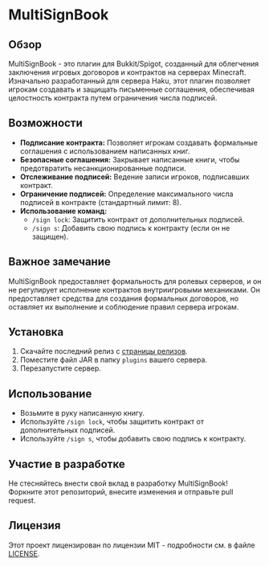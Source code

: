 # MultiSignBook

## Обзор
MultiSignBook - это плагин для Bukkit/Spigot, созданный для облегчения заключения игровых договоров и контрактов на серверах Minecraft. Изначально разработанный для сервера Haku, этот плагин позволяет игрокам создавать и защищать письменные соглашения, обеспечивая целостность контракта путем ограничения числа подписей.

## Возможности
- **Подписание контракта:** Позволяет игрокам создавать формальные соглашения с использованием написанных книг.
- **Безопасные соглашения:** Закрывает написанные книги, чтобы предотвратить несанкционированные подписи.
- **Отслеживание подписей:** Ведение записи игроков, подписавших контракт.
- **Ограничение подписей:** Определение максимального числа подписей в контракте (стандартный лимит: 8).
- **Использование команд:**
  - `/sign lock`: Защитить контракт от дополнительных подписей.
  - `/sign s`: Добавить свою подпись к контракту (если он не защищен).

## Важное замечание
MultiSignBook предоставляет формальность для ролевых серверов, и он не регулирует исполнение контрактов внутриигровыми механиками. Он предоставляет средства для создания формальных договоров, но оставляет их выполнение и соблюдение правил сервера игрокам.

## Установка
1. Скачайте последний релиз с [страницы релизов](https://github.com/Tok1shu/MultiSignBook/releases).
2. Поместите файл JAR в папку `plugins` вашего сервера.
3. Перезапустите сервер.

## Использование
- Возьмите в руку написанную книгу.
- Используйте `/sign lock`, чтобы защитить контракт от дополнительных подписей.
- Используйте `/sign s`, чтобы добавить свою подпись к контракту.

## Участие в разработке
Не стесняйтесь внести свой вклад в разработку MultiSignBook! Форкните этот репозиторий, внесите изменения и отправьте pull request.

## Лицензия
Этот проект лицензирован по лицензии MIT - подробности см. в файле [LICENSE](LICENSE).
